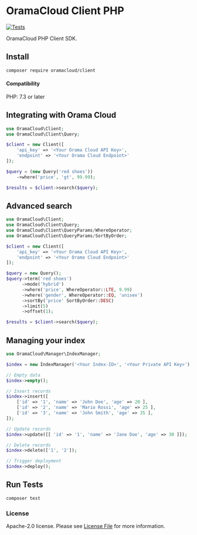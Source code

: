 # OramaCloud Client PHP

[![Tests](https://github.com/askorama/oramacloud-client-php/actions/workflows/tests.yml/badge.svg)](https://github.com/askorama/oramacloud-client-php/actions/workflows/tests.yml)

OramaCloud PHP Client SDK.

## Install

```sh
composer require oramacloud/client
```

#### Compatibility

PHP: 7.3 or later

## Integrating with Orama Cloud

```php
use OramaCloud\Client;
use OramaCloud\Client\Query;

$client = new Client([
    'api_key' => '<Your Orama Cloud API Key>',
    'endpoint' => '<Your Orama Cloud Endpoint>'
]);

$query = (new Query('red shoes'))
    ->where('price', 'gt', 99.99);

$results = $client->search($query);
```

## Advanced search

```php
use OramaCloud\Client;
use OramaCloud\Client\Query;
use OramaCloud\Client\QueryParams/WhereOperator;
use OramaCloud\Client\QueryParams/SortByOrder;

$client = new Client([
    'api_key' => '<Your Orama Cloud API Key>',
    'endpoint' => '<Your Orama Cloud Endpoint>'
]);

$query = new Query();
$query->term('red shoes')
      ->mode('hybrid')
      ->where('price', WhereOperator::LTE, 9.99)
      ->where('gender', WhereOperator::EQ, 'unisex')
      ->sortBy('price' SortByOrder::DESC)
      ->limit(5)
      ->offset(1);

$results = $client->search($query);
```

## Managing your index

```php
use OramaCloud\Manager\IndexManager;

$index = new IndexManager('<Your Index-ID>', '<Your Private API Key>');

// Empty data
$index->empty();

// Insert records
$index->insert([
    ['id' => '1', 'name' => 'John Doe', 'age' => 20 ],
    ['id' => '2', 'name' => 'Mario Rossi', 'age' => 25 ],
    ['id' => '3', 'name' => 'John Smith', 'age' => 35 ],
]);

// Update records
$index->update([[ 'id' => '1', 'name' => 'Jane Doe', 'age' => 30 ]]);

// Delete records
$index->delete(['1', '2']);

// Trigger deployment
$index->deploy();
```

## Run Tests

```sh
composer test
```
### License
Apache-2.0 license. Please see [License File](LICENSE.md) for more information.
